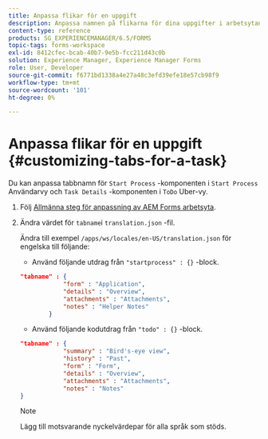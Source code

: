 ```yaml
---
title: Anpassa flikar för en uppgift
description: Anpassa namnen på flikarna för dina uppgifter i arbetsytan i LiveCycle AEM Forms.
content-type: reference
products: SG_EXPERIENCEMANAGER/6.5/FORMS
topic-tags: forms-workspace
exl-id: 8412cfec-bcab-40b7-9e5b-fcc211d43c0b
solution: Experience Manager, Experience Manager Forms
role: User, Developer
source-git-commit: f6771bd1338a4e27a48c3efd39efe18e57cb98f9
workflow-type: tm+mt
source-wordcount: '101'
ht-degree: 0%

---
```


# Anpassa flikar för en uppgift {#customizing-tabs-for-a-task}

Du kan anpassa tabbnamn för `Start Process` -komponenten i `Start Process` Användarvy och `Task Details` -komponenten i `ToDo` Uber-vy.

1. Följ [Allmänna steg för anpassning av AEM Forms arbetsyta](/help/forms/using/generic-steps-html-workspace-customization.md).
1. Ändra värdet för `tabname`i `translation.json` -fil.

   Ändra till exempel `/apps/ws/locales/en-US/translation.json` för engelska till följande:

   * Använd följande utdrag från `"startprocess" : {}` -block.

   ```json
   "tabname" : {
               "form" : "Application",
               "details" : "Overview",
               "attachments" : "Attachments",
               "notes" : "Helper Notes"
           }
   ```

   * Använd följande kodutdrag från `"todo" : {}` -block.

   ```json
   "tabname" : {
               "summary" : "Bird's-eye view",
               "history" : "Past",
               "form" : "Form",
               "details" : "Overview",
               "attachments" : "Attachments",
               "notes" : "Notes"
   }
   ```

   >[!NOTE]
   >
   >Lägg till motsvarande nyckelvärdepar för alla språk som stöds.
